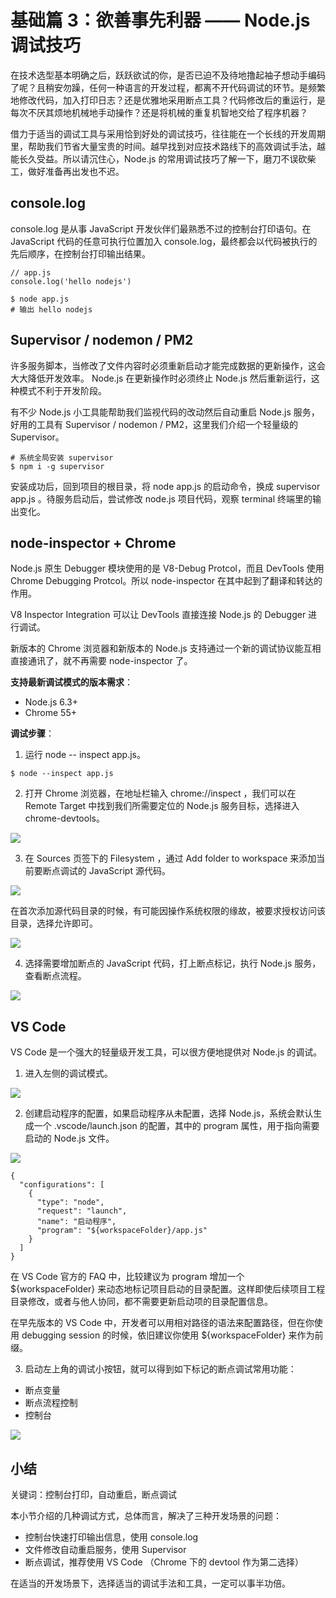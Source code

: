 # 基础篇 3：欲善事先利器 —— Node.js 调试技巧

在技术选型基本明确之后，跃跃欲试的你，是否已迫不及待地撸起袖子想动手编码了呢？且稍安勿躁，任何一种语言的开发过程，都离不开代码调试的环节。是频繁地修改代码，加入打印日志？还是优雅地采用断点工具？代码修改后的重运行，是每次不厌其烦地机械地手动操作？还是将机械的重复机智地交给了程序机器？

借力于适当的调试工具与采用恰到好处的调试技巧，往往能在一个长线的开发周期里，帮助我们节省大量宝贵的时间。越早找到对应技术路线下的高效调试手法，越能长久受益。所以请沉住心，Node.js 的常用调试技巧了解一下，磨刀不误砍柴工，做好准备再出发也不迟。

## console.log

console.log 是从事 JavaScript 开发伙伴们最熟悉不过的控制台打印语句。在 JavaScript 代码的任意可执行位置加入 console.log，最终都会以代码被执行的先后顺序，在控制台打印输出结果。

```
// app.js
console.log('hello nodejs')

```

```
$ node app.js
# 输出 hello nodejs

```

## Supervisor / nodemon / PM2

许多服务脚本，当修改了文件内容时必须重新启动才能完成数据的更新操作，这会大大降低开发效率。 Node.js 在更新操作时必须终止 Node.js 然后重新运行，这种模式不利于开发阶段。

有不少 Node.js 小工具能帮助我们监视代码的改动然后自动重启 Node.js 服务，好用的工具有 Supervisor / nodemon / PM2，这里我们介绍一个轻量级的 Supervisor。

```
# 系统全局安装 supervisor
$ npm i -g supervisor

```

安装成功后，回到项目的根目录，将 node app.js 的启动命令，换成 supervisor app.js 。待服务启动后，尝试修改 node.js 项目代码，观察 terminal 终端里的输出变化。

## node-inspector + Chrome

Node.js 原生 Debugger 模块使用的是 V8-Debug Protcol，而且 DevTools 使用 Chrome Debugging Protcol。所以 node-inspector 在其中起到了翻译和转达的作用。

V8 Inspector Integration 可以让 DevTools 直接连接 Node.js 的 Debugger 进行调试。

新版本的 Chrome 浏览器和新版本的 Node.js 支持通过一个新的调试协议能互相直接通讯了，就不再需要 node-inspector 了。

**支持最新调试模式的版本需求**：

*   Node.js 6.3+
*   Chrome 55+

**调试步骤**：

1.  运行 node -- inspect app.js。

```
$ node --inspect app.js

```

2.  打开 Chrome 浏览器，在地址栏输入 chrome://inspect ，我们可以在 Remote Target 中找到我们所需要定位的 Node.js 服务目标，选择进入 chrome-devtools。

![](https://user-gold-cdn.xitu.io/2018/9/3/1659bc5e088ee71d?w=1408&h=824&f=jpeg&s=138540)

3.  在 Sources 页签下的 Filesystem ，通过 Add folder to workspace 来添加当前要断点调试的 JavaScript 源代码。

![](https://user-gold-cdn.xitu.io/2018/9/3/1659bc642183e9af?w=1446&h=806&f=jpeg&s=89165)

在首次添加源代码目录的时候，有可能因操作系统权限的缘故，被要求授权访问该目录，选择允许即可。

![](https://user-gold-cdn.xitu.io/2018/9/3/1659bc75a77d18b4?w=1568&h=660&f=jpeg&s=147536)

4.  选择需要增加断点的 JavaScript 代码，打上断点标记，执行 Node.js 服务，查看断点流程。

![](https://user-gold-cdn.xitu.io/2018/9/3/1659bc789b1b96a9?w=1562&h=904&f=jpeg&s=309182)

## VS Code

VS Code 是一个强大的轻量级开发工具，可以很方便地提供对 Node.js 的调试。

1.  进入左侧的调试模式。

![](https://user-gold-cdn.xitu.io/2018/9/3/1659bc93f9f69f9b?w=842&h=860&f=jpeg&s=44353)

2.  创建启动程序的配置，如果启动程序从未配置，选择 Node.js，系统会默认生成一个 .vscode/launch.json 的配置，其中的 program 属性，用于指向需要启动的 Node.js 文件。

![](https://user-gold-cdn.xitu.io/2018/9/3/1659bcb81265bad4?w=1558&h=350&f=jpeg&s=54885)

```
{
  "configurations": [
    {
      "type": "node",
      "request": "launch",
      "name": "启动程序",
      "program": "${workspaceFolder}/app.js"
    }
  ]
}

```

在 VS Code 官方的 FAQ 中，比较建议为 program 增加一个 ${workspaceFolder} 来动态地标记项目启动的目录配置。这样即使后续项目工程目录修改，或者与他人协同，都不需要更新启动项的目录配置信息。

在早先版本的 VS Code 中，开发者可以用相对路径的语法来配置路径，但在你使用 debugging session 的时候，依旧建议你使用 ${workspaceFolder} 来作为前缀。

3.  启动左上角的调试小按钮，就可以得到如下标记的断点调试常用功能：

*   断点变量
*   断点流程控制
*   控制台

![](https://user-gold-cdn.xitu.io/2018/9/3/1659bd3e6428fb63?w=2220&h=1494&f=jpeg&s=559871)

## 小结

关键词：控制台打印，自动重启，断点调试

本小节介绍的几种调试方式，总体而言，解决了三种开发场景的问题：

*   控制台快速打印输出信息，使用 console.log
*   文件修改自动重启服务，使用 Supervisor
*   断点调试，推荐使用 VS Code （Chrome 下的 devtool 作为第二选择）

在适当的开发场景下，选择适当的调试手法和工具，一定可以事半功倍。